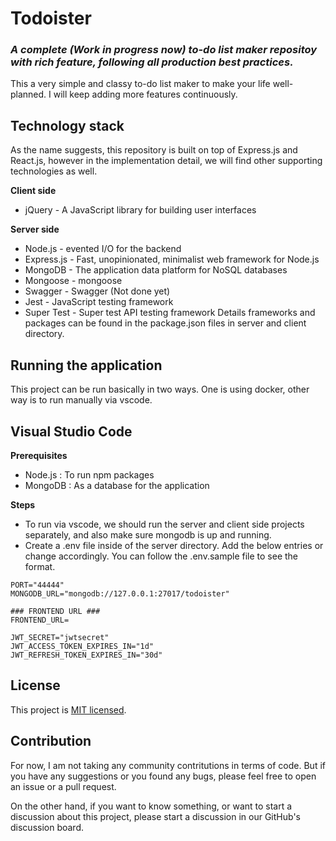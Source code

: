 # Todoister

### _A complete (Work in progress now) to-do list maker repositoy with rich feature, following all production best practices._

This a very simple and classy to-do list maker to make your life well-planned. I will keep adding more features continuously.

## Technology stack
As the name suggests, this repository is built on top of Express.js and React.js, however in the implementation detail, we will find other supporting technologies as well.

<strong>Client side</strong>
- jQuery - A JavaScript library for building user interfaces

<strong>Server side</strong>
- Node.js - evented I/O for the backend
- Express.js - Fast, unopinionated, minimalist web framework for Node.js
- MongoDB - The application data platform for NoSQL databases
- Mongoose - mongoose
- Swagger - Swagger (Not done yet)
- Jest - JavaScript testing framework
- Super Test - Super test API testing framework
Details frameworks and packages can be found in the package.json files in server and client directory.

## Running the application
This project can be run basically in two ways. One is using docker, other way is to run manually via vscode.

## Visual Studio Code

<strong>Prerequisites</strong>
- Node.js : To run npm packages
- MongoDB : As a database for the application

**Steps**
- To run via vscode, we should run the server and client side projects separately, and also make sure mongodb is up and running.
- Create a .env file inside of the server directory. Add the below entries or change accordingly. You can follow the .env.sample file to see the format.

```
PORT="44444"
MONGODB_URL="mongodb://127.0.0.1:27017/todoister"

### FRONTEND URL ###
FRONTEND_URL=

JWT_SECRET="jwtsecret"
JWT_ACCESS_TOKEN_EXPIRES_IN="1d"
JWT_REFRESH_TOKEN_EXPIRES_IN="30d"
```

## License

This project is [MIT licensed](https://github.com/facebook/react/blob/main/LICENSE).

## Contribution 
For now, I am not taking any community contritutions in terms of code.  But if you have any suggestions or you found any bugs, please feel free to open an issue or a pull request.

On the other hand, if you want to know something, or want to start a discussion about this  project, please start a discussion in our GitHub's discussion board.

